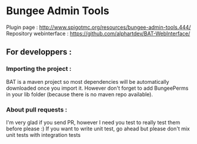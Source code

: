 # Bungee Admin Tools
Plugin page : http://www.spigotmc.org/resources/bungee-admin-tools.444/
Repository webinterface : https://github.com/alphartdev/BAT-WebInterface/

## For developpers :

### Importing the project :
BAT is a maven project so most dependencies will be automatically downloaded once you import it. However don't forget to add BungeePerms in your lib folder (because there is no maven repo available).

### About pull requests :
I'm very glad if you send PR, however I need you test to really test them before please :) 
If you want to write unit test, go ahead but please don't mix unit tests with integration tests
